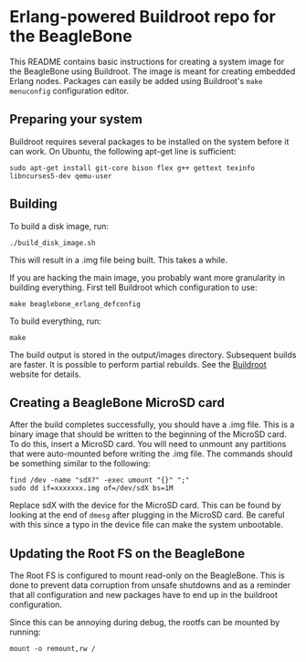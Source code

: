 # Erlang-powered Buildroot repo for the BeagleBone 

This README contains basic instructions for creating a system image
for the BeagleBone using Buildroot. The image is meant for creating
embedded Erlang nodes.  Packages can easily be added using Buildroot's 
`make menuconfig` configuration editor. 

## Preparing your system

Buildroot requires several packages to be installed on the system 
before it can work. On Ubuntu, the following apt-get line is sufficient:

    sudo apt-get install git-core bison flex g++ gettext texinfo libncurses5-dev qemu-user

## Building

To build a disk image, run:

    ./build_disk_image.sh

This will result in a .img file being built. This takes a while.

If you are hacking the main image, you probably want more granularity in
building everything. First tell Buildroot which configuration to use:

    make beaglebone_erlang_defconfig

To build everything, run:

    make

The build output is stored in the output/images directory. Subsequent
builds are faster. It is possible to perform partial rebuilds. See the
[Buildroot](http://buildroot.uclibc.org/) website for details.

## Creating a BeagleBone MicroSD card

After the build completes successfully, you should have a .img file.
This is a binary image that should be written to the beginning of the
MicroSD card. To do this, insert a MicroSD card. You will need to
unmount any partitions that were auto-mounted before writing the .img
file. The commands should be something similar to the following:

    find /dev -name "sdX?" -exec umount "{}" ";"
    sudo dd if=xxxxxxx.img of=/dev/sdX bs=1M

Replace sdX with the device for the MicroSD card. This can be found by
looking at the end of `dmesg` after plugging in the MicroSD card. Be
careful with this since a typo in the device file can make the system
unbootable.

## Updating the Root FS on the BeagleBone

The Root FS is configured to mount read-only on the BeagleBone. This is done 
to prevent data corruption from unsafe shutdowns and as a reminder that all
configuration and new packages have to end up in the buildroot configuration.

Since this can be annoying during debug, the rootfs can be mounted by running:

    mount -o remount,rw /

 
 
